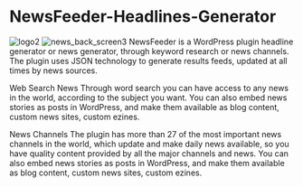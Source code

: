 # NewsFeeder-Headlines-Generator
![logo2](https://user-images.githubusercontent.com/20075622/94384537-3500ff00-0119-11eb-9b88-727d0e81f51d.png)
![news_back_screen3](https://user-images.githubusercontent.com/20075622/94385254-07b55080-011b-11eb-92eb-3b1ef1aaf544.jpg)
NewsFeeder is a WordPress plugin headline generator or news generator, through keyword research or news channels. The plugin uses JSON technology to generate results feeds, updated at all times by news sources.

Web Search News
Through word search you can have access to any news in the world, according to the subject you want. You can also embed news stories as posts in WordPress, and make them available as blog content, custom news sites, custom ezines.

News Channels
The plugin has more than 27 of the most important news channels in the world, which update and make daily news available, so you have quality content provided by all the major channels and news. You can also embed news stories as posts in WordPress, and make them available as blog content, custom news sites, custom ezines.


